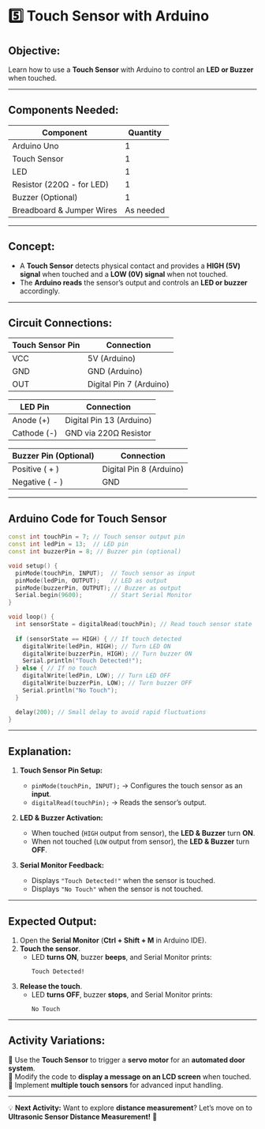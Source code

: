 # **5️⃣ Touch Sensor with Arduino**
## **Objective:**  
Learn how to use a **Touch Sensor** with Arduino to control an **LED or Buzzer** when touched.

---

## **Components Needed:**  
| **Component** | **Quantity** |
|-------------|-------------|
| Arduino Uno | 1 |
| Touch Sensor | 1 |
| LED | 1 |
| Resistor (220Ω - for LED) | 1 |
| Buzzer (Optional) | 1 |
| Breadboard & Jumper Wires | As needed |

---

## **Concept:**
- A **Touch Sensor** detects physical contact and provides a **HIGH (5V) signal** when touched and a **LOW (0V) signal** when not touched.
- The **Arduino reads** the sensor’s output and controls an **LED or buzzer** accordingly.

---

## **Circuit Connections:**
| **Touch Sensor Pin** | **Connection** |
|----------------------|---------------|
| VCC | 5V (Arduino) |
| GND | GND (Arduino) |
| OUT | Digital Pin 7 (Arduino) |

| **LED Pin** | **Connection** |
|------------|---------------|
| Anode (+) | Digital Pin 13 (Arduino) |
| Cathode (-) | GND via 220Ω Resistor |

| **Buzzer Pin (Optional)** | **Connection** |
|------------------------|---------------|
| Positive ( + ) | Digital Pin 8 (Arduino) |
| Negative ( - ) | GND |

---

## **Arduino Code for Touch Sensor**
```cpp
const int touchPin = 7; // Touch sensor output pin
const int ledPin = 13;  // LED pin
const int buzzerPin = 8; // Buzzer pin (optional)

void setup() {
  pinMode(touchPin, INPUT);  // Touch sensor as input
  pinMode(ledPin, OUTPUT);   // LED as output
  pinMode(buzzerPin, OUTPUT); // Buzzer as output
  Serial.begin(9600);        // Start Serial Monitor
}

void loop() {
  int sensorState = digitalRead(touchPin); // Read touch sensor state
  
  if (sensorState == HIGH) { // If touch detected
    digitalWrite(ledPin, HIGH); // Turn LED ON
    digitalWrite(buzzerPin, HIGH); // Turn buzzer ON
    Serial.println("Touch Detected!");
  } else { // If no touch
    digitalWrite(ledPin, LOW); // Turn LED OFF
    digitalWrite(buzzerPin, LOW); // Turn buzzer OFF
    Serial.println("No Touch");
  }

  delay(200); // Small delay to avoid rapid fluctuations
}
```

---

## **Explanation:**
1. **Touch Sensor Pin Setup:**  
   - `pinMode(touchPin, INPUT);` → Configures the touch sensor as an **input**.
   - `digitalRead(touchPin);` → Reads the sensor’s output.

2. **LED & Buzzer Activation:**  
   - When touched (`HIGH` output from sensor), the **LED & Buzzer** turn **ON**.
   - When not touched (`LOW` output from sensor), the **LED & Buzzer** turn **OFF**.

3. **Serial Monitor Feedback:**  
   - Displays `"Touch Detected!"` when the sensor is touched.
   - Displays `"No Touch"` when the sensor is not touched.

---

## **Expected Output:**
1. Open the **Serial Monitor** (**Ctrl + Shift + M** in Arduino IDE).
2. **Touch the sensor**.
   - LED **turns ON**, buzzer **beeps**, and Serial Monitor prints:
     ```
     Touch Detected!
     ```
3. **Release the touch**.
   - LED **turns OFF**, buzzer **stops**, and Serial Monitor prints:
     ```
     No Touch
     ```

---

## **Activity Variations:**
🔹 Use the **Touch Sensor** to trigger a **servo motor** for an **automated door system**.  
🔹 Modify the code to **display a message on an LCD screen** when touched.  
🔹 Implement **multiple touch sensors** for advanced input handling.

---

💡 **Next Activity:** Want to explore **distance measurement**? Let’s move on to **Ultrasonic Sensor Distance Measurement!** 🚀